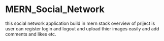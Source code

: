 # MERN_Social_Network
this social network application build in mern stack 
overview of priject is user can register login and logout 
and upload thier images easily 
and add comments and likes etc.
